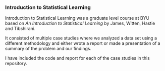 ### Introduction to Statistical Learning

Introduction to Statistical Learning was a graduate level course at BYU based on _An Introduction to Statistical Learning_ by James, Witten, Hastie and Tibshirani.

It consisted of multiple case studies where we analyzed a data set using a different methodology and either wrote a report or made a presentation of a summary of the problem and our findings.

I have included the code and report for each of the case studies in this repository.


